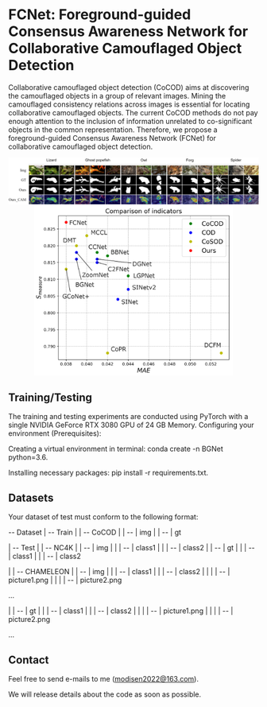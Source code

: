 # FCNet: Foreground-guided Consensus Awareness Network for Collaborative Camouflaged Object Detection

Collaborative camouflaged object detection (CoCOD) aims at discovering the camouflaged objects in a group of relevant images.  Mining the camouflaged consistency relations across images is essential for locating collaborative camouflaged objects. The current CoCOD methods do not pay enough attention to the inclusion of information unrelated to co-significant objects in the common representation. Therefore, we propose a foreground-guided Consensus Awareness Network (FCNet) for collaborative camouflaged object detection.

<img src="./pics/FCNet_output.png">
<div align=center>
<img src="./pics/FCNet_all_modules.png" width="400px">
</div>

## Training/Testing

The training and testing experiments are conducted using PyTorch with a single NVIDIA GeForce RTX 3080 GPU of 24 GB Memory.
Configuring your environment (Prerequisites):

Creating a virtual environment in terminal: conda create -n BGNet python=3.6.

Installing necessary packages: pip install -r requirements.txt.

## Datasets

Your dataset of test must conform to the following format:

-- Dataset
  | -- Train
  |    | -- CoCOD
  |    | -- | img
  |    | -- | gt

  | -- Test
  |    | -- NC4K
  |    | -- | img
  |    |    | -- | class1
  |    |    | -- | class2
  |    | -- | gt
  |    |    | -- | class1
  |    |    | -- | class2
  
  |    | -- CHAMELEON
  |    | -- | img
  |    |    | -- | class1
  |    |    | -- | class2
  |    |    |    | -- | picture1.png
  |    |    |    | -- | picture2.png
  
  ...
    
  |    | -- | gt
  |    |    | -- | class1
  |    |    | -- | class2
  |    |    |    | -- | picture1.png
  |    |    |    | -- | picture2.png
  
  ...

## Contact

Feel free to send e-mails to me (modisen2022@163.com).

We will release details about the code as soon as possible.
